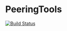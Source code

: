 # PeeringTools

[![Build Status](https://travis-ci.org/rucarrol/PeeringTools.png)](https://travis-ci.org/rucarrol/PeeringTools)

